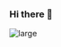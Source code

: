 ### Hi there 👋

![large](https://user-images.githubusercontent.com/48976808/169443789-632e343b-b67d-4c78-9d20-eb936450192c.svg)
